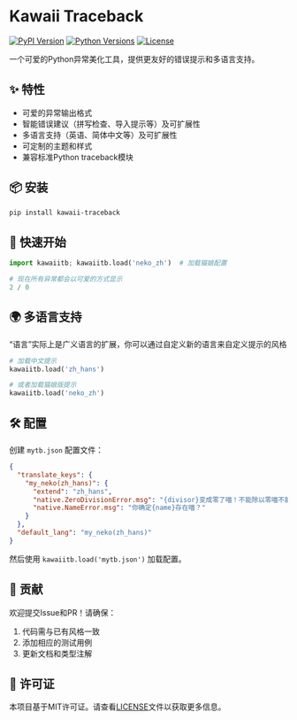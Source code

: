 # Kawaii Traceback

[![PyPI Version](https://img.shields.io/pypi/v/kawaii-traceback)](https://pypi.org/project/kawaii-traceback/)
[![Python Versions](https://img.shields.io/pypi/pyversions/kawaii-traceback)](https://pypi.org/project/kawaii-traceback/)
[![License](https://img.shields.io/pypi/l/kawaii-traceback)](https://opensource.org/licenses/MIT)

一个可爱的Python异常美化工具，提供更友好的错误提示和多语言支持。

## ✨ 特性

- 可爱的异常输出格式
- 智能错误建议（拼写检查、导入提示等）及可扩展性
- 多语言支持（英语、简体中文等）及可扩展性
- 可定制的主题和样式
- 兼容标准Python traceback模块

## 📦 安装

```bash
pip install kawaii-traceback
```

## 🚀 快速开始

```python
import kawaiitb; kawaiitb.load('neko_zh')  # 加载猫娘配置

# 现在所有异常都会以可爱的方式显示
2 / 0
```

## 🌍 多语言支持

“语言”实际上是广义语言的扩展，你可以通过自定义新的语言来自定义提示的风格

```python
# 加载中文提示
kawaiitb.load('zh_hans')

# 或者加载猫娘版提示
kawaiitb.load('neko_zh')
```

## 🛠 配置

创建 `mytb.json` 配置文件：

```json
{
  "translate_keys": {
    "my_neko(zh_hans)": {
      "extend": "zh_hans",
      "native.ZeroDivisionError.msg": "{divisor}变成零了喵！不能除以零喵不能除以零喵！",
      "native.NameError.msg": "你确定{name}存在喵？"
    }
  },
  "default_lang": "my_neko(zh_hans)"
}
```
然后使用 `kawaiitb.load('mytb.json')` 加载配置。

## 🤝 贡献

欢迎提交Issue和PR！请确保：
1. 代码需与已有风格一致
2. 添加相应的测试用例
3. 更新文档和类型注解

## 📜 许可证

本项目基于MIT许可证。请查看[LICENSE](LICENSE)文件以获取更多信息。
